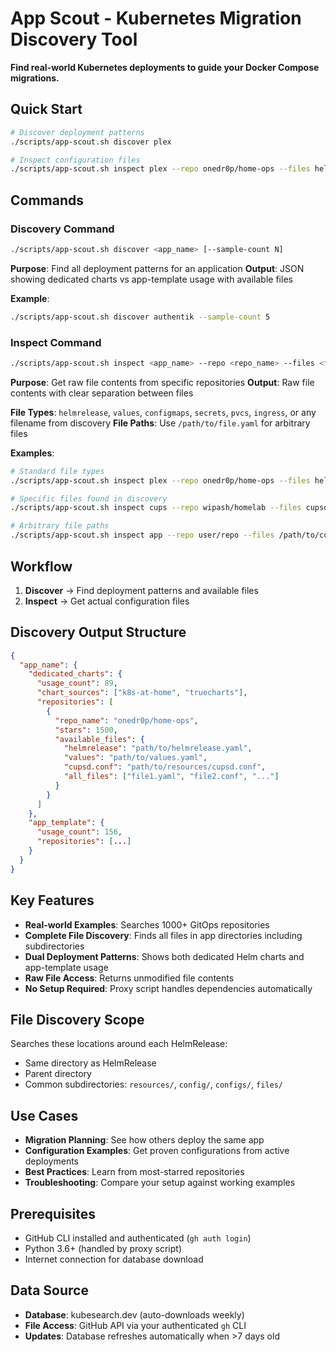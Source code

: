 # App Scout - Kubernetes Migration Discovery Tool

**Find real-world Kubernetes deployments to guide your Docker Compose migrations.**

## Quick Start

```bash
# Discover deployment patterns
./scripts/app-scout.sh discover plex

# Inspect configuration files
./scripts/app-scout.sh inspect plex --repo onedr0p/home-ops --files helmrelease,values
```

## Commands

### Discovery Command

```bash
./scripts/app-scout.sh discover <app_name> [--sample-count N]
```

**Purpose**: Find all deployment patterns for an application
**Output**: JSON showing dedicated charts vs app-template usage with available files

**Example**:

```bash
./scripts/app-scout.sh discover authentik --sample-count 5
```

### Inspect Command

```bash
./scripts/app-scout.sh inspect <app_name> --repo <repo_name> --files <file_list>
```

**Purpose**: Get raw file contents from specific repositories
**Output**: Raw file contents with clear separation between files

**File Types**: `helmrelease`, `values`, `configmaps`, `secrets`, `pvcs`, `ingress`, or any filename from discovery
**File Paths**: Use `/path/to/file.yaml` for arbitrary files

**Examples**:

```bash
# Standard file types
./scripts/app-scout.sh inspect plex --repo onedr0p/home-ops --files helmrelease,values

# Specific files found in discovery
./scripts/app-scout.sh inspect cups --repo wipash/homelab --files cupsd.conf

# Arbitrary file paths
./scripts/app-scout.sh inspect app --repo user/repo --files /path/to/config.yaml
```

## Workflow

1. **Discover** → Find deployment patterns and available files
2. **Inspect** → Get actual configuration files

## Discovery Output Structure

```json
{
  "app_name": {
    "dedicated_charts": {
      "usage_count": 89,
      "chart_sources": ["k8s-at-home", "truecharts"],
      "repositories": [
        {
          "repo_name": "onedr0p/home-ops",
          "stars": 1500,
          "available_files": {
            "helmrelease": "path/to/helmrelease.yaml",
            "values": "path/to/values.yaml",
            "cupsd.conf": "path/to/resources/cupsd.conf",
            "all_files": ["file1.yaml", "file2.conf", "..."]
          }
        }
      ]
    },
    "app_template": {
      "usage_count": 156,
      "repositories": [...]
    }
  }
}
```

## Key Features

- **Real-world Examples**: Searches 1000+ GitOps repositories
- **Complete File Discovery**: Finds all files in app directories including subdirectories
- **Dual Deployment Patterns**: Shows both dedicated Helm charts and app-template usage
- **Raw File Access**: Returns unmodified file contents
- **No Setup Required**: Proxy script handles dependencies automatically

## File Discovery Scope

Searches these locations around each HelmRelease:

- Same directory as HelmRelease
- Parent directory
- Common subdirectories: `resources/`, `config/`, `configs/`, `files/`

## Use Cases

- **Migration Planning**: See how others deploy the same app
- **Configuration Examples**: Get proven configurations from active deployments
- **Best Practices**: Learn from most-starred repositories
- **Troubleshooting**: Compare your setup against working examples

## Prerequisites

- GitHub CLI installed and authenticated (`gh auth login`)
- Python 3.6+ (handled by proxy script)
- Internet connection for database download

## Data Source

- **Database**: kubesearch.dev (auto-downloads weekly)
- **File Access**: GitHub API via your authenticated `gh` CLI
- **Updates**: Database refreshes automatically when >7 days old
